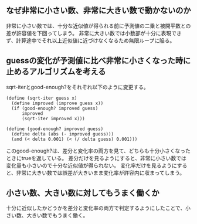 ## なぜ非常に小さい数、非常に大きい数で動かないのか

非常に小さい数では、十分な近似値が得られる前に予測値の二乗と被開平数との差が許容値を下回ってしまう。
非常に大きい数では小数部が十分に表現できず、計算途中でそれ以上近似値に近づけなくなるため無限ループに陥る。

## guessの変化が予測値に比べ非常に小さくなった時に止めるアルゴリズムを考える

sqrt-iterとgood-enough?をそれぞれ以下のように変更する。

    (define (sqrt-iter guess x)
      (define improved (improve guess x))
      (if (good-enough? improved guess)
          improved
          (sqrt-iter improved x)))
    
    (define (good-enough? improved guess)
      (define delta (abs (- improved guess)))
      (and (< delta 0.001) (< (/ delta guess) 0.001)))

このgood-enough?は、差分と変化率の両方を見て、どちらも十分小さくなったときにtrueを返している。
差分だけを見るようにすると、非常に小さい数では変化量も小さいので十分な近似値が得られない。
変化率だけを見るようにすると、非常に大きい数では誤差が大きいまま変化率が許容内に収まってしまう。

## 小さい数、大きい数に対してもうまく働くか

十分に近似したかどうかを差分と変化率の両方で判定するようにしたことで、小さい数、大きい数でもうまく働く。

